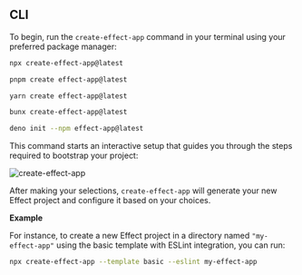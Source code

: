 ## CLI

To begin, run the `create-effect-app` command in your terminal using your preferred package manager:

<Tabs syncKey="package-manager">

<TabItem label="npm" icon="seti:npm">

```sh showLineNumbers=false
npx create-effect-app@latest
```

</TabItem>

<TabItem label="pnpm" icon="pnpm">

```sh showLineNumbers=false
pnpm create effect-app@latest
```

</TabItem>

<TabItem label="Yarn" icon="seti:yarn">

```sh showLineNumbers=false
yarn create effect-app@latest
```

</TabItem>

<TabItem label="Bun" icon="bun">

```sh showLineNumbers=false
bunx create-effect-app@latest
```

</TabItem>

<TabItem label="Deno" icon="deno">

```sh showLineNumbers=false
deno init --npm effect-app@latest
```

</TabItem>

</Tabs>

This command starts an interactive setup that guides you through the steps required to bootstrap your project:

![create-effect-app](../_assets/create-effect-app.gif "Animated GIF demonstrating the interactive experience when create-effect-app is run in interactive mode")

After making your selections, `create-effect-app` will generate your new Effect project and configure it based on your choices.

**Example**

For instance, to create a new Effect project in a directory named `"my-effect-app"` using the basic template with ESLint integration, you can run:

```sh showLineNumbers=false
npx create-effect-app --template basic --eslint my-effect-app
```
